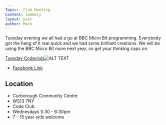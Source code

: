 ```yaml
---
Topic:  Club Meeting
Content: Summary
layout: post
author: Mark
---
```

Tuesday evening we all had a go at BBC Micro Bit programming. Everybody got the hang of it real quick and we had some brilliant creations.
We will be using the BBC Micro Bit more next year, so get your thinking caps on.

[Tuesday Codeclub](https://www.facebook.com/media/set/?set=ms.c.eJxFy8kNACAMA8GOUGLjHP03xiMIvqNdzy6GBAZYyeUXGK2E6YFPsR%7E%3BYwC9iFhzenxFF.bps.a.1798365466957212&type=1)![ALT TEXT](https://scontent.fbhx6-1.fna.fbcdn.net/v/t1.6435-9/46496295_1798365530290539_903528022336864256_n.jpg?stp=dst-jpg_p720x720&_nc_cat=106&ccb=1-7&_nc_sid=cdbe9c&_nc_ohc=24CiJSdTjQQAX8CTmR_&_nc_ht=scontent.fbhx6-1.fna&edm=AKK4YLsEAAAA&oh=00_AfDaIo7y_9ADSrm7AFLb0PsIeoc9YAqZtfZfBkAfVzacUg&oe=654E2F69)

* [Facebook Link](https://www.facebook.com/LichfieldCoders/photos/a.1798365466957212/1798365523623873/?type=3)

## Location

* Curborough Community Centre
* WS13 7NY
* Code Club
* Wednesdays 5:30 - 6:30pm
* 7 - 15 year olds welcome

